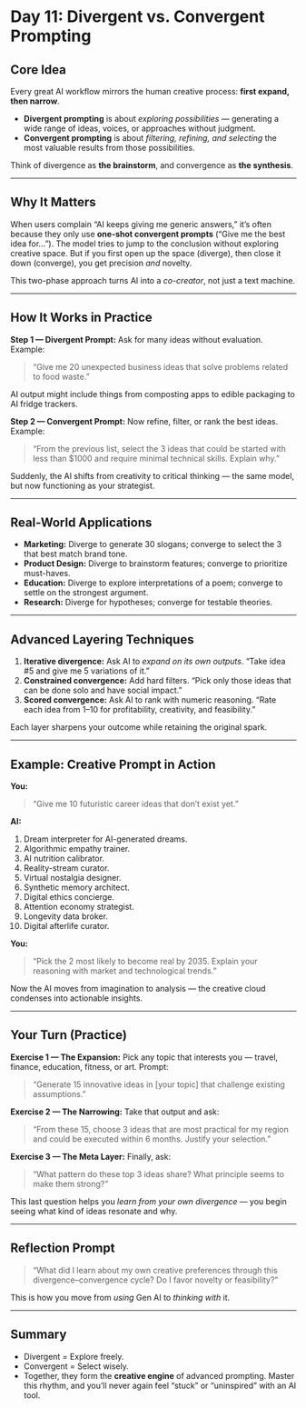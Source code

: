 # **Day 11: Divergent vs. Convergent Prompting**

## **Core Idea**

Every great AI workflow mirrors the human creative process: **first expand, then narrow**.

* **Divergent prompting** is about *exploring possibilities* — generating a wide range of ideas, voices, or approaches without judgment.
* **Convergent prompting** is about *filtering, refining, and selecting* the most valuable results from those possibilities.

Think of divergence as **the brainstorm**, and convergence as **the synthesis**.

---

## **Why It Matters**

When users complain “AI keeps giving me generic answers,” it’s often because they only use **one-shot convergent prompts** (“Give me the best idea for…”). The model tries to jump to the conclusion without exploring creative space.
But if you first open up the space (diverge), then close it down (converge), you get precision *and* novelty.

This two-phase approach turns AI into a *co-creator*, not just a text machine.

---

## **How It Works in Practice**

**Step 1 — Divergent Prompt:**
Ask for many ideas without evaluation.
Example:

> “Give me 20 unexpected business ideas that solve problems related to food waste.”

AI output might include things from composting apps to edible packaging to AI fridge trackers.

**Step 2 — Convergent Prompt:**
Now refine, filter, or rank the best ideas.
Example:

> “From the previous list, select the 3 ideas that could be started with less than $1000 and require minimal technical skills. Explain why.”

Suddenly, the AI shifts from creativity to critical thinking — the same model, but now functioning as your strategist.

---

## **Real-World Applications**

* **Marketing:** Diverge to generate 30 slogans; converge to select the 3 that best match brand tone.
* **Product Design:** Diverge to brainstorm features; converge to prioritize must-haves.
* **Education:** Diverge to explore interpretations of a poem; converge to settle on the strongest argument.
* **Research:** Diverge for hypotheses; converge for testable theories.

---

## **Advanced Layering Techniques**

1. **Iterative divergence:** Ask AI to *expand on its own outputs*.
   “Take idea #5 and give me 5 variations of it.”
2. **Constrained convergence:** Add hard filters.
   “Pick only those ideas that can be done solo and have social impact.”
3. **Scored convergence:** Ask AI to rank with numeric reasoning.
   “Rate each idea from 1–10 for profitability, creativity, and feasibility.”

Each layer sharpens your outcome while retaining the original spark.

---

## **Example: Creative Prompt in Action**

**You:**

> “Give me 10 futuristic career ideas that don’t exist yet.”

**AI:**

1. Dream interpreter for AI-generated dreams.
2. Algorithmic empathy trainer.
3. AI nutrition calibrator.
4. Reality-stream curator.
5. Virtual nostalgia designer.
6. Synthetic memory architect.
7. Digital ethics concierge.
8. Attention economy strategist.
9. Longevity data broker.
10. Digital afterlife curator.

**You:**

> “Pick the 2 most likely to become real by 2035. Explain your reasoning with market and technological trends.”

Now the AI moves from imagination to analysis — the creative cloud condenses into actionable insights.

---

## **Your Turn (Practice)**

**Exercise 1 — The Expansion:**
Pick any topic that interests you — travel, finance, education, fitness, or art.
Prompt:

> “Generate 15 innovative ideas in [your topic] that challenge existing assumptions.”

**Exercise 2 — The Narrowing:**
Take that output and ask:

> “From these 15, choose 3 ideas that are most practical for my region and could be executed within 6 months. Justify your selection.”

**Exercise 3 — The Meta Layer:**
Finally, ask:

> “What pattern do these top 3 ideas share? What principle seems to make them strong?”

This last question helps you *learn from your own divergence* — you begin seeing what kind of ideas resonate and why.

---

## **Reflection Prompt**

> “What did I learn about my own creative preferences through this divergence–convergence cycle? Do I favor novelty or feasibility?”

This is how you move from *using* Gen AI to *thinking with* it.

---

## **Summary**

* Divergent = Explore freely.
* Convergent = Select wisely.
* Together, they form the **creative engine** of advanced prompting.
  Master this rhythm, and you’ll never again feel “stuck” or “uninspired” with an AI tool.
